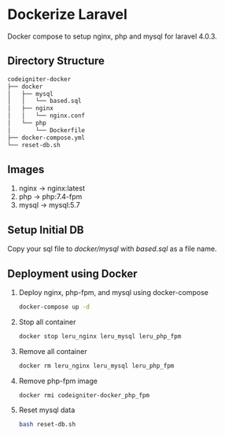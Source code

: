 # Dockerize Laravel
Docker compose to setup nginx, php and mysql for laravel 4.0.3.  

## Directory Structure
```sh
codeigniter-docker
├── docker
│   ├── mysql
│   │   └── based.sql
│   ├── nginx
│   │   └── nginx.conf
│   └── php
│       └── Dockerfile
├── docker-compose.yml
└── reset-db.sh
```
## Images
1. nginx → nginx:latest
2. php → php:7.4-fpm
3. mysql → mysql:5.7

## Setup Initial DB  
Copy your sql file to *docker/mysql* with *based.sql* as a file name.  

## Deployment using Docker
1. Deploy nginx, php-fpm, and mysql using docker-compose
    ```bash
    docker-compose up -d
    ```
2. Stop all container
    ```bash
    docker stop leru_nginx leru_mysql leru_php_fpm
    ```
3. Remove all container
    ```bash
    docker rm leru_nginx leru_mysql leru_php_fpm
    ```
4. Remove php-fpm image
    ```bash
    docker rmi codeigniter-docker_php_fpm
    ```
5. Reset mysql data
    ```bash
    bash reset-db.sh
    ```
